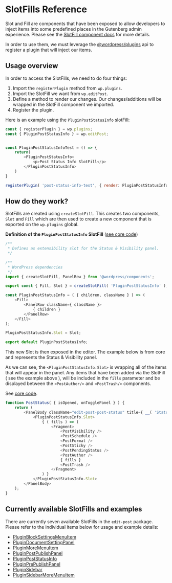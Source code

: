 # SlotFills Reference

Slot and Fill are components that have been exposed to allow developers to inject items into some predefined places in the Gutenberg admin experience.
Please see the [SlotFill component docs](https://wordpress.org/gutenberg/handbook/designers-developers/developers/components/slot-fill/) for more details.

In order to use them, we must leverage the [@wordpress/plugins](https://wordpress.org/gutenberg/handbook/designers-developers/developers/packages/packages-plugins/) api to register a plugin that will inject our items.

## Usage overview

In order to access the SlotFills, we need to do four things:

1. Import the `registerPlugin` method from `wp.plugins`.
2. Import the SlotFill we want from `wp.editPost`.
3. Define a method to render our changes. Our changes/additions will be wrapped in the SlotFill component we imported.
4. Register the plugin.



Here is an example using the `PluginPostStatusInfo` slotFill:
```js
const { registerPlugin } = wp.plugins;
const { PluginPostStatusInfo } = wp.editPost;


const PluginPostStatusInfoTest = () => {
	return(
		<PluginPostStatusInfo>
			<p>Post Status Info SlotFill</p>
		</PluginPostStatusInfo>
	)
}

registerPlugin( 'post-status-info-test', { render: PluginPostStatusInfoTest } );
```

## How do they work?

SlotFills are created using `createSlotFill`. This creates two components, `Slot` and `Fill` which are then used to create a new component that is exported on the `wp.plugins` global.

**Definition of the `PluginPostStatusInfo` SlotFill** ([see core code](https://github.com/WordPress/gutenberg/blob/master/packages/edit-post/src/components/sidebar/plugin-post-status-info/index.js#L54))

```js
/**
 * Defines as extensibility slot for the Status & Visibility panel.
 */

/**
 * WordPress dependencies
 */
import { createSlotFill, PanelRow } from '@wordpress/components';

export const { Fill, Slot } = createSlotFill( 'PluginPostStatusInfo' );

const PluginPostStatusInfo = ( { children, className } ) => (
	<Fill>
		<PanelRow className={ className }>
			{ children }
		</PanelRow>
	</Fill>
);

PluginPostStatusInfo.Slot = Slot;

export default PluginPostStatusInfo;

```

This new Slot is then exposed in the editor. The example below is from core and represents the Status & Visibility panel.

As we can see, the `<PluginPostStatusInfo.Slot>` is wrapping all of the items that will appear in the panel.
Any items that have been added via the SlotFill ( see the example above ), will be included in the `fills` parameter and be displayed between the `<PostAuthor/>` and `<PostTrash/>` components.

See [core code](https://github.com/WordPress/gutenberg/tree/master/packages/edit-post/src/components/sidebar/post-status/index.js#L26).

```js
function PostStatus( { isOpened, onTogglePanel } ) {
	return (
		<PanelBody className="edit-post-post-status" title={ __( 'Status & Visibility' ) } opened={ isOpened } onToggle={ onTogglePanel }>
			<PluginPostStatusInfo.Slot>
				{ ( fills ) => (
					<Fragment>
						<PostVisibility />
						<PostSchedule />
						<PostFormat />
						<PostSticky />
						<PostPendingStatus />
						<PostAuthor />
						{ fills }
						<PostTrash />
					</Fragment>
				) }
			</PluginPostStatusInfo.Slot>
		</PanelBody>
	);
}
```

## Currently available SlotFills and examples

There are currently seven available SlotFills in the `edit-post` package. Please refer to the individual items below for usage and example details:

* [PluginBlockSettingsMenuItem](/docs/designers-developers/developers/slotfills/plugin-block-settings-menu-item.md)
* [PluginDocumentSettingPanel](/docs/designers-developers/developers/slotfills/plugin-document-setting-panel.md)
* [PluginMoreMenuItem](/docs/designers-developers/developers/slotfills/plugin-more-menu-item.md)
* [PluginPostPublishPanel](/docs/designers-developers/developers/slotfills/plugin-post-publish-panel.md)
* [PluginPostStatusInfo](/docs/designers-developers/developers/slotfills/plugin-post-status-info.md)
* [PluginPrePublishPanel](/docs/designers-developers/developers/slotfills/plugin-pre-publish-panel.md)
* [PluginSidebar](/docs/designers-developers/developers/slotfills/plugin-sidebar.md)
* [PluginSidebarMoreMenuItem](/docs/designers-developers/developers/slotfills/plugin-sidebar-more-menu-item.md)





